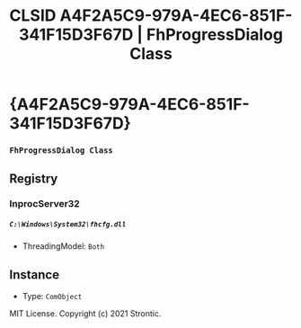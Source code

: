 ﻿---
title: "CLSID A4F2A5C9-979A-4EC6-851F-341F15D3F67D | FhProgressDialog Class"
excerpt: What is COM-Object CLSID A4F2A5C9-979A-4EC6-851F-341F15D3F67D?
---

# {A4F2A5C9-979A-4EC6-851F-341F15D3F67D}

### `FhProgressDialog Class`

## Registry


### InprocServer32

##### `C:\Windows\System32\fhcfg.dll`
* ThreadingModel: `Both`

## Instance

* Type: `ComObject`

MIT License. Copyright (c) 2021 Strontic.


